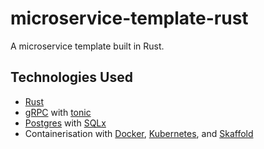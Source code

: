 # microservice-template-rust

A microservice template built in Rust.

## Technologies Used

*  [Rust](https://rust-lang.org)
*  [gRPC](https://grpc.io/) with [tonic](https://github.com/hyperium/tonic)
*  [Postgres](https://www.postgresql.org/) with [SQLx](https://github.com/launchbadge/sqlx)
*  Containerisation with [Docker](https://www.docker.com/), [Kubernetes](https://kubernetes.io/), and [Skaffold](https://github.com/GoogleContainerTools/skaffold)